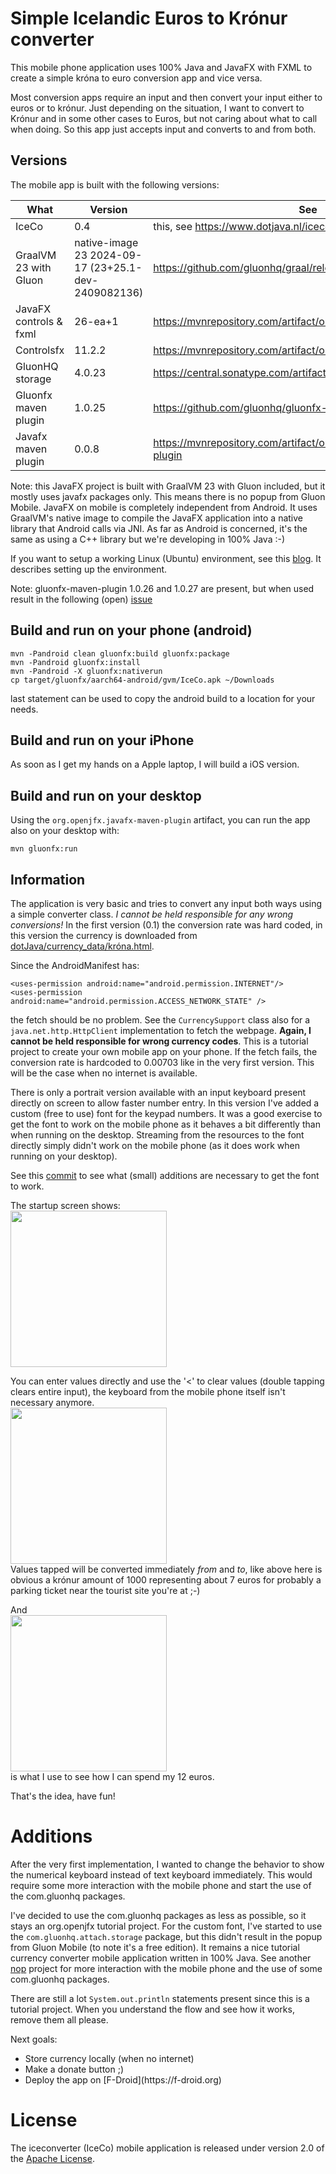 # Simple Icelandic Euros to Krónur converter
This mobile phone application uses 100% Java and JavaFX with FXML to create a simple króna to euro conversion app and
vice versa.

Most conversion apps require an input and then convert your input either to euros or to krónur. Just depending on the
situation, I want to convert to Krónur and in some other cases to Euros, but not caring about what to call when doing.
So this app just accepts input and converts to and from both.  

## Versions
The mobile app is built with the following versions:

| What                   | Version                                             | See                                                                |
|------------------------|-----------------------------------------------------|--------------------------------------------------------------------|
| IceCo                  | 0.4                                                 | this, see https://www.dotjava.nl/iceco                             |
| GraalVM 23 with Gluon  | native-image 23 2024-09-17 (23+25.1-dev-2409082136) | https://github.com/gluonhq/graal/releases                          |
| JavaFX controls & fxml | 26-ea+1                                             | https://mvnrepository.com/artifact/org.openjfx/javafx-controls     |
| Controlsfx             | 11.2.2                                              | https://mvnrepository.com/artifact/org.controlsfx/controlsfx       |
| GluonHQ storage        | 4.0.23                                              | https://central.sonatype.com/artifact/com.gluonhq.attach/storage   |
| Gluonfx maven plugin   | 1.0.25                                              | https://github.com/gluonhq/gluonfx-maven-plugin/                   |
| Javafx maven plugin    | 0.0.8                                               | https://mvnrepository.com/artifact/org.openjfx/javafx-maven-plugin |

Note: this JavaFX project is built with GraalVM 23 with Gluon included, but it mostly uses javafx packages only. This
means there is no popup from Gluon Mobile. JavaFX on mobile is completely independent from Android. It uses GraalVM's
native image to compile the JavaFX application into a native library that Android calls via JNI. As far as Android is 
concerned, it's the same as using a C++ library but we're developing in 100% Java :-)

If you want to setup a working Linux (Ubuntu) environment, see this [blog](https://www.dotjava.nl/2025/04/20/ubuntu-for-mobile-android-java-development/). It describes setting up the environment.

Note: gluonfx-maven-plugin 1.0.26 and 1.0.27 are present, but when used result in the following (open) [issue](https://github.com/gluonhq/gluonfx-maven-plugin/issues/539)

## Build and run on your phone (android)
```
mvn -Pandroid clean gluonfx:build gluonfx:package
mvn -Pandroid gluonfx:install
mvn -Pandroid -X gluonfx:nativerun
cp target/gluonfx/aarch64-android/gvm/IceCo.apk ~/Downloads
```
last statement can be used to copy the android build to a location for your needs.

## Build and run on your iPhone
As soon as I get my hands on a Apple laptop, I will build a iOS version.

## Build and run on your desktop
Using the `org.openjfx.javafx-maven-plugin` artifact, you can run the app also on your desktop with:
```
mvn gluonfx:run
```

## Information
The application is very basic and tries to convert any input both ways using a simple converter class. *I cannot be held
responsible for any wrong conversions!* In the first version (0.1) the conversion rate was hard coded, in this version
the currency is downloaded from [dotJava/currency_data/króna.html](https://www.dotjava.nl/currency_data/króna.html).

Since the AndroidManifest has:
```
<uses-permission android:name="android.permission.INTERNET"/>
<uses-permission android:name="android.permission.ACCESS_NETWORK_STATE" />
```
the fetch should be no problem. See the `CurrencySupport` class also for a `java.net.http.HttpClient` implementation to
fetch the webpage. **Again, I cannot be held responsible for wrong currency codes**. This is a tutorial project to create
your own mobile app on your phone. If the fetch fails, the conversion rate is hardcoded to 0.00703 like in the very first
version. This will be the case when no internet is available.

There is only a portrait version available with an input keyboard present directly on screen to allow faster number
entry. In this version I've added a custom (free to use) font for the keypad numbers. It was a good exercise to get the
font to work on the mobile phone as it behaves a bit differently than when running on the desktop. Streaming from the
resources to the font directly simply didn't work on the mobile phone (as it does work when running on your desktop).

See this [commit](https://github.com/michiel-jfx/iceconverter/commit/8994b351dea340e175b3eaffd1a70a0af43767dc) to see
what (small) additions are necessary to get the font to work.

The startup screen shows:<br/>
<img src="https://github.com/user-attachments/assets/db9dbb64-e10f-4c7e-8276-5f720d69dfb0" width="250"><br/>

You can enter values directly and use the '&lt;' to clear values (double tapping clears entire input), the keyboard
from the mobile phone itself isn't necessary anymore.<br/>
<img src="https://github.com/user-attachments/assets/24b8d89c-3803-497d-9518-c9afd5895b70" width="250"><br/>
Values tapped will be converted immediately *from* and *to*, like above here is obvious a krónur amount of 1000 
representing about 7 euros for probably a parking ticket near the tourist site you're at ;-)

And<br/>
<img src="https://github.com/user-attachments/assets/ef0e3915-d108-4277-bd3c-2ff465366f85" width="250"><br/>
is what I use to see how I can spend my 12 euros.

That's the idea, have fun!

# Additions
After the very first implementation, I wanted to change the behavior to show the numerical keyboard instead of text
keyboard immediately. This would require some more interaction with the mobile phone and start the use of the
com.gluonhq packages.

I've decided to use the com.gluonhq packages as less as possible, so it stays an org.openjfx tutorial project. For the 
custom font, I've started to use the `com.gluonhq.attach.storage` package, but this didn't result in the popup from
Gluon Mobile (to note it's a free edition). It remains a nice tutorial currency converter mobile application written
in 100% Java. See another [nop](https://github.com/michiel-jfx/nop) project for more interaction with the mobile phone and the use of some com.gluonhq
packages.

There are still a lot `System.out.println` statements present since this is a tutorial project. When you understand the
flow and see how it works, remove them all please.

Next goals:<br/>
<ul>
<li>Store currency locally (when no internet)</li>
<li>Make a donate button ;)</li>
<li>Deploy the app on [F-Droid](https://f-droid.org) </li>
</ul>

# License
The iceconverter (IceCo) mobile application is released under version 2.0 of the [Apache License](https://www.apache.org/licenses/LICENSE-2.0).
